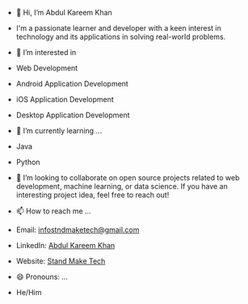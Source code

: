 - 👋 Hi, I’m Abdul Kareem Khan
- I'm a passionate learner and developer with a keen interest in technology and its applications in solving real-world problems.

- 👀 I’m interested in
- Web Development
- Android Application Development
- iOS Application Development
- Desktop Application Development

- 🌱 I’m currently learning ...
- Java
- Python

- 💞️ I’m looking to collaborate on open source projects related to web development, machine learning, or data science. If you have an interesting project idea, feel free to reach out!

- 📫 How to reach me ...
- Email: infostndmaketech@gmail.com
- LinkedIn: [Abdul Kareem Khan](https://www.linkedin.com/in/abdul-kareem-khan-b22ab12b4/)
- Website: [Stand Make Tech](https://maketech.in/)

- 😄 Pronouns: ...
- He/Him
